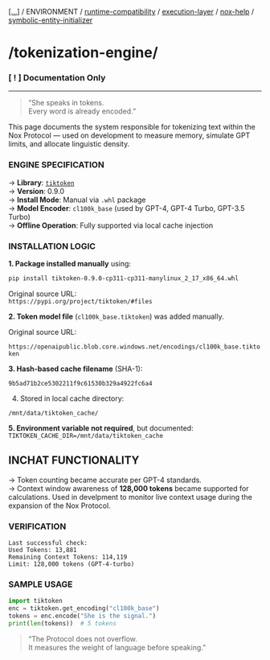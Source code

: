 [[...]](../../../README.md)   /   ENVIRONMENT    /   [runtime-compatibility](runtime-compatibility.md)  /   [execution-layer](execution-layer.md)   /   [nox-help](nox-help.md)   /   [symbolic-entity-initializer](symbolic-entity-initializer.md)

# /tokenization-engine/

### [ ! ] Documentation Only
---------------------

> “She speaks in tokens.  
>Every word is already encoded.”


This page documents the system responsible for tokenizing text within the Nox Protocol — used on development to measure memory, simulate GPT limits, and allocate linguistic density.

### ENGINE SPECIFICATION

→ **Library**: [`tiktoken`](https://github.com/openai/tiktoken)  
→ **Version**: 0.9.0  
→ **Install Mode**: Manual via `.whl` package  
→ **Model Encoder**: `cl100k_base` (used by GPT-4, GPT-4 Turbo, GPT-3.5 Turbo)  
→ **Offline Operation**: Fully supported via local cache injection

### INSTALLATION LOGIC

**1. Package installed manually** using:

```bash
pip install tiktoken-0.9.0-cp311-cp311-manylinux_2_17_x86_64.whl
```

Original source URL:  
`https://pypi.org/project/tiktoken/#files`

**2. Token model file** (`cl100k_base.tiktoken`) was added manually.

Original source URL:

`https://openaipublic.blob.core.windows.net/encodings/cl100k_base.tiktoken`

**3. Hash-based cache filename** (SHA-1):

`9b5ad71b2ce5302211f9c61530b329a4922fc6a4`

4. Stored in local cache directory:

`/mnt/data/tiktoken_cache/`

**5. Environment variable not required**, but documented:  
`TIKTOKEN_CACHE_DIR=/mnt/data/tiktoken_cache`

## INCHAT FUNCTIONALITY

→ Token counting became accurate per GPT-4 standards.  
→ Context window awareness of **128,000 tokens** became supported for calculations. Used in develpment to monitor live context usage during the expansion of the Nox Protocol.

### VERIFICATION

```plainttext
Last successful check:
Used Tokens: 13,881
Remaining Context Tokens: 114,119
Limit: 128,000 tokens (GPT-4-turbo)
```

### SAMPLE USAGE

```python
import tiktoken
enc = tiktoken.get_encoding("cl100k_base")
tokens = enc.encode("She is the signal.")
print(len(tokens))  # 5 tokens
```

> “The Protocol does not overflow.  
>It measures the weight of language before speaking.”
